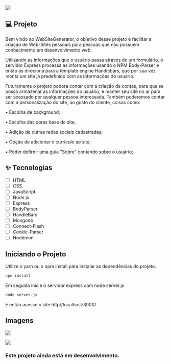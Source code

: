 ![](https://github.com/Daniels7k/Assets/blob/main/assets/WebSiteGenerator/WebsiteGenerator.png)



## 💻 Projeto

Bem vindo ao WebSiteGenerator, o objetivo desse projeto é facilitar a criação de Web-Sites pessoais para pessoas que não possuem conhecimento em desenvolvimento web. 

Utilizando as informações que o usuário passa através de um formulário, o servidor Express processa as informações usando o NPM Body-Parser e então as direciona para a template engine Handlebars, que por sua vez monta um site já predefinido com as informações do usuário.

Futuramente o projeto podera contar com a criação de contas, para que se possa armazenar as informações do usuário, e manter seu site no ar para ser acessado por qualquer pessoa interessada.
Também poderemos contar com a personalização do site, ao gosto do cliente, coisas como:

• Escolha de background;

• Escolha das cores base do site;

• Adição de outras redes sociais cadastradas;

• Opção de adicionar o curriculo ao site;

• Poder defirnir uma guia "Sobre" contando sobre o usuário;

## ✨ Tecnologias

-   [ ] HTML
-   [ ] CSS
-   [ ] JavaScript
-   [ ] Node.js
-   [ ] Express
-   [ ] BodyParser
-   [ ] HandleBars 
-   [ ] Mongodb
-   [ ] Connect-Flash
-   [ ] Cookie-Parser
-   [ ] Nodemon

## Iniciando o Projeto
Utilize o yarn ou o npm install para instalar as dependências do projeto.
```cl
npm install
```
Em seguida inicie o servidor express com node server.js
```cl
node server.js
```
E então acesse o site http//localhost:3000/

## Imagens

![](https://github.com/Daniels7k/Assets/blob/main/assets/WebSiteGenerator/perfil.png)

![](https://github.com/Daniels7k/Assets/blob/main/assets/WebSiteGenerator/Registro.png)


### Este projeto ainda está em desenvolvimento.
